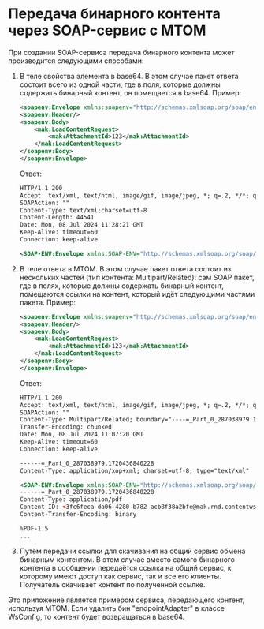 # Передача бинарного контента через SOAP-сервис с MTOM

При создании SOAP-сервиса передача бинарного контента может производится следующими способами:
1. В теле свойства элемента в base64.
    В этом случае пакет ответа состоит всего из одной части, где в поля, которые должны содержать бинарный контент, он помещается в base64.
    Пример:
    ```xml
    <soapenv:Envelope xmlns:soapenv="http://schemas.xmlsoap.org/soap/envelope/" xmlns:mak="http://mak.rnd.contentws/">
    <soapenv:Header/>
    <soapenv:Body>
        <mak:LoadContentRequest>
            <mak:AttachmentId>123</mak:AttachmentId>
        </mak:LoadContentRequest>
    </soapenv:Body>
    </soapenv:Envelope>
    ```
    Ответ:
    ```xml
    HTTP/1.1 200 
    Accept: text/xml, text/html, image/gif, image/jpeg, *; q=.2, */*; q=.2
    SOAPAction: ""
    Content-Type: text/xml;charset=utf-8
    Content-Length: 44541
    Date: Mon, 08 Jul 2024 11:28:21 GMT
    Keep-Alive: timeout=60
    Connection: keep-alive

    <SOAP-ENV:Envelope xmlns:SOAP-ENV="http://schemas.xmlsoap.org/soap/envelope/"><SOAP-ENV:Header/><SOAP-ENV:Body><ns2:LoadContentResponse xmlns:ns2="http://mak.rnd.contentws/"><ns2:AttachmentId>123</ns2:AttachmentId><ns2:Filename>Тестовый файл.pdf</ns2:Filename><ns2:Content>JVBERi0xLjUKJeLjz9MKMSAwIG9iago8PCAKICAgL1R5cGUgL0NhdGFsb2cKICAgL1BhZ2V...
    ```
1. В теле ответа в MTOM.
    В этом случае пакет ответа состоит из нескольких частей (тип контента: Multipart/Related): сам SOAP пакет, где в полях, которые должны содержать бинарный контент, помещаются ссылки на контент, который идёт следующими частями пакета.
    Пример:
    ```xml
    <soapenv:Envelope xmlns:soapenv="http://schemas.xmlsoap.org/soap/envelope/" xmlns:mak="http://mak.rnd.contentws/">
    <soapenv:Header/>
    <soapenv:Body>
        <mak:LoadContentRequest>
            <mak:AttachmentId>123</mak:AttachmentId>
        </mak:LoadContentRequest>
    </soapenv:Body>
    </soapenv:Envelope>
    ```
    Ответ:
    ```xml
    HTTP/1.1 200 
    Accept: text/xml, text/html, image/gif, image/jpeg, *; q=.2, */*; q=.2
    SOAPAction: ""
    Content-Type: Multipart/Related; boundary="----=_Part_0_287038979.1720436840228"; type="application/xop+xml"; start-info="text/xml"
    Transfer-Encoding: chunked
    Date: Mon, 08 Jul 2024 11:07:20 GMT
    Keep-Alive: timeout=60
    Connection: keep-alive

    ------=_Part_0_287038979.1720436840228
    Content-Type: application/xop+xml; charset=utf-8; type="text/xml"

    <SOAP-ENV:Envelope xmlns:SOAP-ENV="http://schemas.xmlsoap.org/soap/envelope/"><SOAP-ENV:Header/><SOAP-ENV:Body><ns2:LoadContentResponse xmlns:ns2="http://mak.rnd.contentws/"><ns2:AttachmentId>123</ns2:AttachmentId><ns2:Filename>Тестовый файл.pdf</ns2:Filename><ns2:Content><xop:Include xmlns:xop="http://www.w3.org/2004/08/xop/include" href="cid:3fc6feca-da06-4280-b782-acb8f38a2bfe%40mak.rnd.contentws"/></ns2:Content></ns2:LoadContentResponse></SOAP-ENV:Body></SOAP-ENV:Envelope>
    ------=_Part_0_287038979.1720436840228
    Content-Type: application/pdf
    Content-ID: <3fc6feca-da06-4280-b782-acb8f38a2bfe@mak.rnd.contentws>
    Content-Transfer-Encoding: binary

    %PDF-1.5
    ...
    ```
1. Путём передачи ссылки для скачивания на общий сервис обмена бинарным контентом.
В этом случае вместо самого бинарного контента в сообщении передаётся ссылка на общий сервис, к которому имеют доступ как сервис, так и все его клиенты. Получатель скачивает контент по полученной ссылке.

Это приложение является примером сервиса, передающего контент, используя MTOM. 
Если удалить бин "endpointAdapter" в классе WsConfig, то контент будет возвращаться в base64.